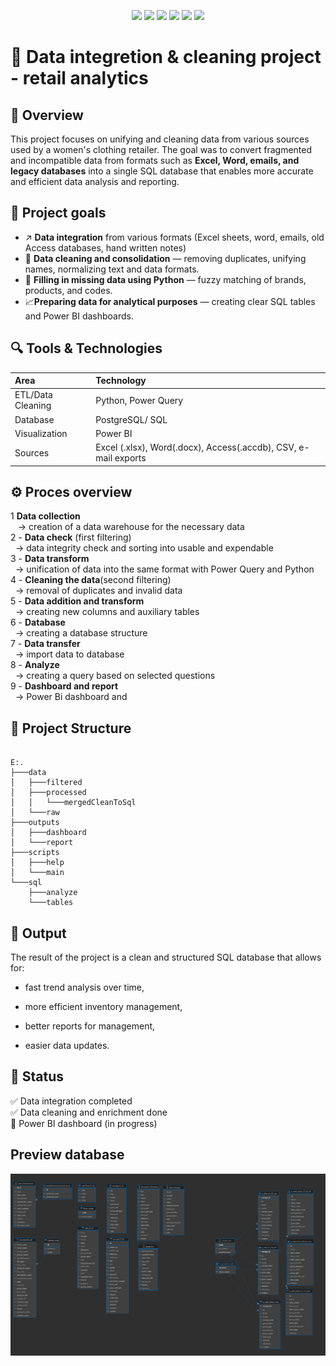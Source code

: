 <p align="center">
  <img src="https://img.shields.io/badge/Python-3.10+-blue.svg?style=for-the-badge&logo=python&logoColor=white"/>
  <img src="https://img.shields.io/badge/PostgreSQL-Data%20Storage-336791?style=for-the-badge&logo=postgresql&logoColor=white"/>
  <img src="https://img.shields.io/badge/Pandas-Data%20Cleaning-150458?style=for-the-badge&logo=pandas&logoColor=white"/>
  <img src="https://img.shields.io/badge/Power%20BI-Reporting-F2C811?style=for-the-badge&logo=powerbi&logoColor=black"/>
  <img src="https://img.shields.io/badge/Status-In%20Progress-orange?style=for-the-badge"/>
  <img src="https://img.shields.io/badge/License-MIT-green?style=for-the-badge"/>
</p>

# 🧠 Data integretion & cleaning project - retail analytics

## 📜 Overview

This project focuses on unifying and cleaning data from various sources used by a women's clothing retailer.
The goal was to convert fragmented and incompatible data from formats such as **Excel, Word, emails, and legacy databases** into a single SQL database that enables more accurate and efficient data analysis and reporting.

## 📌 Project goals

- ↗️ **Data integration** from various formats (Excel sheets, word, emails, old Access databases, hand written notes)
- 🧹 **Data cleaning and consolidation** — removing duplicates, unifying names, normalizing text and data formats.
- 🧠 **Filling in missing data using Python** — fuzzy matching of brands, products, and codes.
- 📈**Preparing data for analytical purposes** — creating clear SQL tables and Power BI dashboards.

## 🔍 Tools & Technologies

| Area              | Technology                                                      |
| :---------------- | :-------------------------------------------------------------- |
| ETL/Data Cleaning | Python, Power Query                                             |
| Database          | PostgreSQL/ SQL                                                 |
| Visualization     | Power BI                                                        |
| Sources           | Excel (.xlsx), Word(.docx), Access(.accdb), CSV, e-mail exports |

## ⚙️ Proces overview

1 **Data collection**<br>
&nbsp;&nbsp; -> creation of a data warehouse for the necessary data<br>
2 - **Data check** (first filtering)<br>
&nbsp;&nbsp;-> data integrity check and sorting into usable and expendable<br>
3 - **Data transform**<br>
&nbsp;&nbsp;-> unification of data into the same format with Power Query and Python<br>
4 - **Cleaning the data**(second filtering)<br>
&nbsp;&nbsp;-> removal of duplicates and invalid data<br>
5 - **Data addition and transform**<br>
&nbsp;&nbsp;-> creating new columns and auxiliary tables<br>
6 - **Database**<br>
&nbsp;&nbsp;-> creating a database structure<br>
7 - **Data transfer**<br>
&nbsp;&nbsp;-> import data to database<br>
8 - **Analyze**<br>
&nbsp;&nbsp;-> creating a query based on selected questions<br>
9 - **Dashboard and report**<br>
&nbsp;&nbsp;-> Power Bi dashboard and

## 📁 Project Structure

```pgsql

E:.
├───data
│   ├───filtered
│   ├───processed
│   │   └───mergedCleanToSql
│   └───raw
├───outputs
│   ├───dashboard
│   └───report
├───scripts
│   ├───help
│   └───main
└───sql
    ├───analyze
    └───tables

```

## 🧾 Output

The result of the project is a clean and structured SQL database that allows for:

- fast trend analysis over time,

- more efficient inventory management,

- better reports for management,

- easier data updates.

## 🏁 Status

✅ Data integration completed <br>
✅ Data cleaning and enrichment done <br>
🚧 Power BI dashboard (in progress)

## Preview database

![Database - preview](screenShots/database.png)
